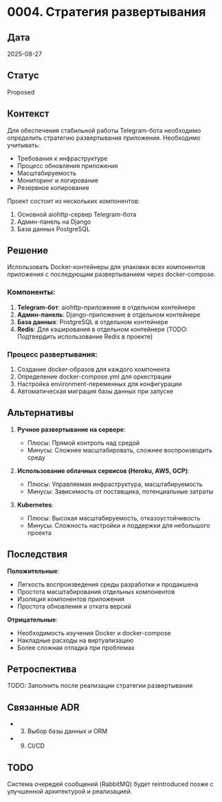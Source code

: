 # 0004. Стратегия развертывания

## Дата
2025-08-27

## Статус
Proposed

## Контекст
Для обеспечения стабильной работы Telegram-бота необходимо определить стратегию развертывания приложения. Необходимо учитывать:
- Требования к инфраструктуре
- Процесс обновления приложения
- Масштабируемость
- Мониторинг и логирование
- Резервное копирование

Проект состоит из нескольких компонентов:
1. Основной aiohttp-сервер Telegram-бота
2. Админ-панель на Django
3. База данных PostgreSQL

## Решение
Использовать Docker-контейнеры для упаковки всех компонентов приложения с последующим развертыванием через docker-compose.

### Компоненты:
1. **Telegram-бот**: aiohttp-приложение в отдельном контейнере
2. **Админ-панель**: Django-приложение в отдельном контейнере
3. **База данных**: PostgreSQL в отдельном контейнере
4. **Redis**: Для кэширования в отдельном контейнере (TODO: Подтвердить использование Redis в проекте)

### Процесс развертывания:
1. Создание docker-образов для каждого компонента
2. Определение docker-compose.yml для оркестрации
3. Настройка environment-переменных для конфигурации
4. Автоматическая миграция базы данных при запуске

## Альтернативы
1. **Ручное развертывание на сервере**:
   - Плюсы: Прямой контроль над средой
   - Минусы: Сложнее масштабировать, сложнее воспроизводить среду
   
2. **Использование облачных сервисов (Heroku, AWS, GCP)**:
   - Плюсы: Управляемая инфраструктура, масштабируемость
   - Минусы: Зависимость от поставщика, потенциальные затраты
   
3. **Kubernetes**:
   - Плюсы: Высокая масштабируемость, отказоустойчивость
   - Минусы: Сложность настройки и поддержки для небольшого проекта

## Последствия
**Положительные**:
- Легкость воспроизведения среды разработки и продакшена
- Простота масштабирования отдельных компонентов
- Изоляция компонентов приложения
- Простота обновления и отката версий

**Отрицательные**:
- Необходимость изучения Docker и docker-compose
- Накладные расходы на виртуализацию
- Более сложная отладка при проблемах

## Ретроспектива
TODO: Заполнить после реализации стратегии развертывания

## Связанные ADR
- 0003. Выбор базы данных и ORM
- 0009. CI/CD

## TODO
Система очередей сообщений (RabbitMQ) будет reintroduced позже с улучшенной архитектурой и реализацией.